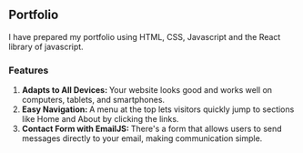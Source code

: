 <h2>Portfolio</h2>
I have prepared my portfolio using HTML, CSS, Javascript and the React library of javascript.

<h3>Features</h3>
<ol>
  <li>
    <b>Adapts to All Devices: </b> Your website looks good and works well on computers, tablets, and smartphones.
  </li>
  <li>
    <b>Easy Navigation: </b>A menu at the top lets visitors quickly jump to sections like Home and About by clicking the links.
  </li>
  <li>
    <b>Contact Form with EmailJS: </b> There's a form that allows users to send messages directly to your email, making communication simple.
  </li>
</ol>
